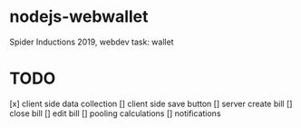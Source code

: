 # nodejs-webwallet
Spider Inductions 2019, webdev task: wallet 

# TODO
[x] client side data collection
[] client side save button
[] server create bill
[] close bill
[] edit bill
[] pooling calculations
[] notifications